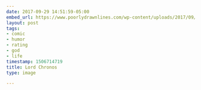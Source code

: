 ```yaml
---
date: 2017-09-29 14:51:59-05:00
embed_url: https://www.poorlydrawnlines.com/wp-content/uploads/2017/09/lord-chronos.png
layout: post
tags:
- comic
- humor
- rating
- god
- life
timestamp: 1506714719
title: Lord Chronos
type: image

---
```

<img src="https://www.poorlydrawnlines.com/wp-content/uploads/2017/09/lord-chronos.png" alt="" />

